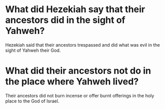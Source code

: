 # What did Hezekiah say that their ancestors did in the sight of Yahweh?

Hezekiah said that their ancestors trespassed and did what was evil in the sight of Yahweh their God. 

# What did their ancestors not do in the place where Yahweh lived?

Their ancestors did not burn incense or offer burnt offerings in the holy place to the God of Israel. 